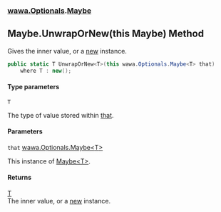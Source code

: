 ### [wawa.Optionals](wawa.Optionals.md 'wawa.Optionals').[Maybe](Maybe.md 'wawa.Optionals.Maybe')

## Maybe.UnwrapOrNew<T>(this Maybe<T>) Method

Gives the inner value, or a [new](https://docs.microsoft.com/en-us/dotnet/csharp/language-reference/keywords/new 'https://docs.microsoft.com/en-us/dotnet/csharp/language-reference/keywords/new') instance.

```csharp
public static T UnwrapOrNew<T>(this wawa.Optionals.Maybe<T> that)
    where T : new();
```
#### Type parameters

<a name='wawa.Optionals.Maybe.UnwrapOrNew_T_(thiswawa.Optionals.Maybe_T_).T'></a>

`T`

The type of value stored within [that](Maybe.UnwrapOrNew{T}(Maybe{T}).md#wawa.Optionals.Maybe.UnwrapOrNew_T_(thiswawa.Optionals.Maybe_T_).that 'wawa.Optionals.Maybe.UnwrapOrNew<T>(this wawa.Optionals.Maybe<T>).that').
#### Parameters

<a name='wawa.Optionals.Maybe.UnwrapOrNew_T_(thiswawa.Optionals.Maybe_T_).that'></a>

`that` [wawa.Optionals.Maybe&lt;](Maybe{T}.md 'wawa.Optionals.Maybe<T>')[T](Maybe.UnwrapOrNew{T}(Maybe{T}).md#wawa.Optionals.Maybe.UnwrapOrNew_T_(thiswawa.Optionals.Maybe_T_).T 'wawa.Optionals.Maybe.UnwrapOrNew<T>(this wawa.Optionals.Maybe<T>).T')[&gt;](Maybe{T}.md 'wawa.Optionals.Maybe<T>')

This instance of [Maybe&lt;T&gt;](Maybe{T}.md 'wawa.Optionals.Maybe<T>').

#### Returns
[T](Maybe.UnwrapOrNew{T}(Maybe{T}).md#wawa.Optionals.Maybe.UnwrapOrNew_T_(thiswawa.Optionals.Maybe_T_).T 'wawa.Optionals.Maybe.UnwrapOrNew<T>(this wawa.Optionals.Maybe<T>).T')  
The inner value, or a [new](https://docs.microsoft.com/en-us/dotnet/csharp/language-reference/keywords/new 'https://docs.microsoft.com/en-us/dotnet/csharp/language-reference/keywords/new') instance.